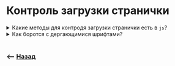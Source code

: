 # Контроль загрузки странички  

<details>
<summary> Какие методы для контродя загрузки странички есть в <code>js</code>?</summary>

![illustration](https://raw.githubusercontent.com/webster6667/documentation/master/documentation-data/illustrations/dd-up.svg)

🎯 `DomContenLoaded`      
&emsp;&emsp;👆 Дом построен, и с ним можно работать    
  
🎯 `loaded`      
&emsp;&emsp; 👆 Все ресурсы загружены    

🎯 `before`    
&emsp;&emsp; 👆 Событие перед уходом со странички  

🎯 `unload`    
&emsp;&emsp; 👆 Пользователь покинул сраничку   

![illustration](https://raw.githubusercontent.com/webster6667/documentation/master/documentation-data/illustrations/dd-down.svg)

</details>

<details>
<summary> Как боротся с дергающимися шрифтами?</summary>

![illustration](https://raw.githubusercontent.com/webster6667/documentation/master/documentation-data/illustrations/dd-up.svg)

🎯 Загрузить их предварительно `<link rel="preload"`    

🎯 Указать `font-display: swap`, для использования запасного шрифта пока грузится основной      

<details>
<summary> <sup>⭐</sup>❓ Как узнать о подгрузке шрифтов в <code>js</code>?</summary>

---

```javascript
document.fonts.ready.then(() => {
    console.log('loaded');
})
```

---

</details>     


![illustration](https://raw.githubusercontent.com/webster6667/documentation/master/documentation-data/illustrations/dd-down.svg)

</details>

<br>

### ⟵ **<a href="../../readme.md">Назад</a>**